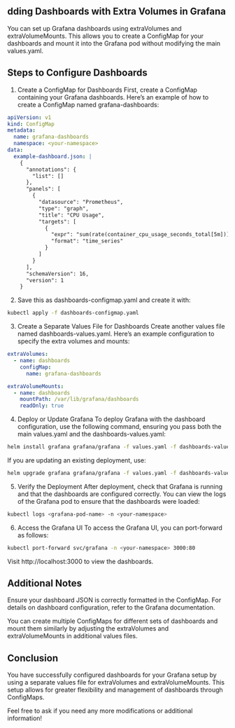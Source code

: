 ## dding Dashboards with Extra Volumes in Grafana

You can set up Grafana dashboards using extraVolumes and extraVolumeMounts. This allows you to create a ConfigMap for your dashboards and mount it into the Grafana pod without modifying the main values.yaml.

## Steps to Configure Dashboards
1. Create a ConfigMap for Dashboards
First, create a ConfigMap containing your Grafana dashboards. Here’s an example of how to create a ConfigMap named grafana-dashboards:

```yaml
apiVersion: v1
kind: ConfigMap
metadata:
  name: grafana-dashboards
  namespace: <your-namespace>
data:
  example-dashboard.json: |
    {
      "annotations": {
        "list": []
      },
      "panels": [
        {
          "datasource": "Prometheus",
          "type": "graph",
          "title": "CPU Usage",
          "targets": [
            {
              "expr": "sum(rate(container_cpu_usage_seconds_total[5m])) by (instance)",
              "format": "time_series"
            }
          ]
        }
      ],
      "schemaVersion": 16,
      "version": 1
    }
```

2. Save this as dashboards-configmap.yaml and create it with:
```bash
kubectl apply -f dashboards-configmap.yaml
```

3. Create a Separate Values File for Dashboards
Create another values file named dashboards-values.yaml. Here’s an example configuration to specify the extra volumes and mounts:

```yaml
extraVolumes:
  - name: dashboards
    configMap:
      name: grafana-dashboards

extraVolumeMounts:
  - name: dashboards
    mountPath: /var/lib/grafana/dashboards
    readOnly: true
```

4. Deploy or Update Grafana
To deploy Grafana with the dashboard configuration, use the following command, ensuring you pass both the main values.yaml and the dashboards-values.yaml:

```bash
helm install grafana grafana/grafana -f values.yaml -f dashboards-values.yaml -n <your-namespace>
```

If you are updating an existing deployment, use:
```bash
helm upgrade grafana grafana/grafana -f values.yaml -f dashboards-values.yaml -n <your-namespace>
```

5. Verify the Deployment
After deployment, check that Grafana is running and that the dashboards are configured correctly. You can view the logs of the Grafana pod to ensure that the dashboards were loaded:

```bash
kubectl logs <grafana-pod-name> -n <your-namespace>
```

6. Access the Grafana UI
To access the Grafana UI, you can port-forward as follows:

```bash
kubectl port-forward svc/grafana -n <your-namespace> 3000:80
```

Visit http://localhost:3000 to view the dashboards.

## Additional Notes

Ensure your dashboard JSON is correctly formatted in the ConfigMap. For details on dashboard configuration, refer to the Grafana documentation.

You can create multiple ConfigMaps for different sets of dashboards and mount them similarly by adjusting the extraVolumes and extraVolumeMounts in additional values files.

## Conclusion

You have successfully configured dashboards for your Grafana setup by using a separate values file for extraVolumes and extraVolumeMounts. This setup allows for greater flexibility and management of dashboards through ConfigMaps.

Feel free to ask if you need any more modifications or additional information!